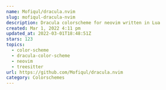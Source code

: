 ```yaml
---
name: Mofiqul/dracula.nvim
slug: mofiqul-dracula-nvim
description: Dracula colorscheme for neovim written in Lua
created: Mar 1, 2022 4:11 pm
updated_at: 2022-03-01T18:48:51Z
stars: 123
topics:
  - color-scheme
  - dracula-color-scheme
  - neovim
  - treesitter
url: https://github.com/Mofiqul/dracula.nvim
category: Colorschemes
---
```

